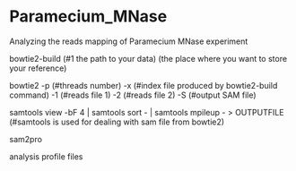 # Paramecium_MNase
Analyzing the reads mapping of Paramecium MNase experiment

bowtie2-build (#1 the path to your data) (the place where you want to store your reference)

bowtie2 -p (#threads number) -x (#index file produced by bowtie2-build command) -1 (#reads file 1) -2 (#reads file 2)  -S (#output SAM file)

samtools view -bF 4 | samtools sort - | samtools mpileup - > OUTPUTFILE (#samtools is used for dealing with sam file from bowtie2)

sam2pro

analysis profile files

